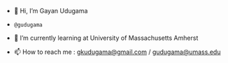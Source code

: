 - 👋 Hi, I’m Gayan Udugama 
-     @gudugama
- 🌱 I’m currently learning at University of Massachusetts Amherst

- 📫 How to reach me : gkudugama@gmail.com / gudugama@umass.edu

<!---
gudugama/gudugama is a ✨ special ✨ repository because its `README.md` (this file) appears on your GitHub profile.
You can click the Preview link to take a look at your changes.
--->
